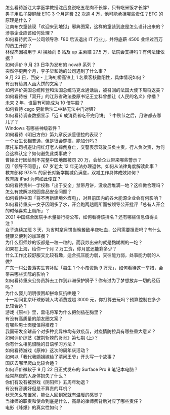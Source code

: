 怎么看待浙江大学医学教授沈岳良说吃五花肉不长胖，只有吃米饭才长胖?  
男子用瓜子袋屏蔽 ETC 3 个月逃费 22 次逾 4 万，他可能承担哪些责任？ETC 的原理是什么？  
江南布衣童装现「欢迎来到地狱」邪典图案，这样的童装到底是怎么设计出来的？涉事企业应该如何处理？  
如何看待武汉一公司领导称「80 后该退出 IT 行业」，并将底薪 4500 业绩过百万的员工开除？  
林俊杰因被用于 AI 换脸向 B 站及 up 主索赔 27.5 万，法院会支持吗？有何法律依据？  
如何评价 9 月 23 日华为发布的 nova9 系列？  
突然停更两个月，李子柒和她的公司遇到了什么事？  
9 月 23 日，西安 - 上海虹桥高铁上 1 名乘客核酸阳性，具体情况如何？  
有没有给男人画大饼的文案？  
如何评价美国总统拜登和法国总统马克龙通话后，被召回的法国大使下周将返美？  
如何看待被「双开」的江苏省政法委原书记王立科曾想让《人民的名义》停播？  
未来 2 年，谁最有可能成为 10 倍牛股？  
如何看待 csgo 更新后沙二中路无法中门对狙?  
如何看待调查数据显示「近 6 成消费者吃不完月饼」？中秋节之后，月饼都去哪儿了？  
Windows 有哪些神级软件？  
如何看待《明日方舟》第九章反派蔓德拉的表现？  
一个女生长相普通，但是很会穿搭，能加分吗？  
摩托车司机避让闯红灯老人摔倒身亡，交警表示驾驶员负主责，行人负次责，为何会这样认定？如何避免此类事故？  
曹操出行因绘制不完整中国地图被罚 20 万，会给企业带来哪些警示？  
因「领导不同意」，67 岁老太 12 年无法办理退休，如何从法律角度解读此事？  
教育部称 97.5% 的家长对新学期减负满意，双减工作具体成效如何？  
教育版 iPad 为何如此便宜？  
如何看待贵州一学校称「出于安全」禁带月饼，没收后堆满一地？这样做合理吗？怎么有效解决校园食品安全问题？  
如何看待中国「将不再新建境外煤电」，对目前国内的各大能源企业会有何影响？  
如何看待重庆一女子因喝多了水，开会跑两趟厕所而被领导公开批评「总有人开会的时候喜欢上厕所」？  
2021 中国综合医院手术量排行榜公布，如何看待该排名？还有哪些信息值得关注？  
女子连续加班 3 天，为省时拿月饼当晚餐致半夜吐血，公司需要担责吗？有什么健康又便利的加班餐？  
为什么厨师炒的饭都是一粒一粒的，而我炒出来的就是黏糊糊的一坨？  
如果在上海，给你一个月 2 万工资，你月底还能剩多少？  
什么工作比较舒服又比较有趣，适合抗压能力弱，交往能力弱，处事能力弱的人做?  
广东一村公告落实生育补贴「每生 1 个小孩资助 9 万元」，如何看待这一举措，会带来哪些实际的影响？  
如何看待重庆公务员辞去工作到非洲保护狮子？你有过为了梦想放弃一切的经历吗？  
为什么婴儿明明很困却拼命反抗哄睡？  
十一期间北京环球影城人均消费或超 3000 元，你打算去玩吗？预算控制在多少比较合适？  
游戏《原神》里，雷电将军为什么把剑插在胸里？  
有没有高质量的朋友圈文案？  
有哪些男士面膜值得推荐？  
我国研发全球首个对多种变异株均有效疫苗，对疫情防控具有哪些重大意义？  
如何评价综艺《披荆斩棘的哥哥》第七期 (上)？  
你有什么相见恨晚的日语学习方法？  
如何看待游戏《原神》这次的周年庆活动？  
如何以「我代我嫡姐嫁给了清闲王爷」开头写一个故事？  
国庆去哪里爬山比较合适？  
如何评价微软于 9 月 22 日正式发布的 Surface Pro 8 笔记本电脑？  
经常熬夜的人身体损失了什么？  
你们有没有被游戏《阴阳师》五周年劝退？  
有没有音质好但是不算贵的耳机？  
秋天怎么布置家，能让人回到家就有温暖的感觉？  
当律师的职责和使命到底是什么，高昂的律师费背后对应了哪些责任？  
电影《峰爆》的真实性如何？  
